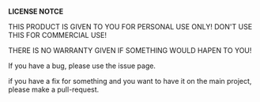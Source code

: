 **LICENSE NOTCE**

THIS PRODUCT IS GIVEN TO YOU FOR PERSONAL USE ONLY!
DON'T USE THIS FOR COMMERCIAL USE!

THERE IS NO WARRANTY GIVEN IF SOMETHING WOULD HAPEN TO YOU!




If you have a bug, please use the issue page.

if you have a fix for something and you want to have it on the main project, please make a pull-request. 
